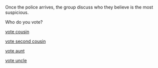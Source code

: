 Once the police arrives, the group discuss who they believe is the most suspicious.

Who do you vote?

[vote cousin](uncledeath.md)

[vote second cousin](endings/badend1.md)

[vote aunt](endings/goodend.md)

[vote uncle]()